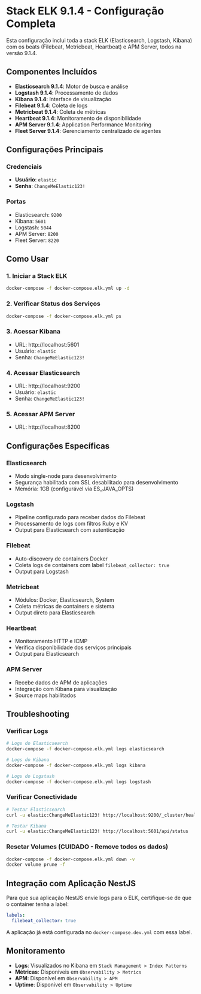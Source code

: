# Stack ELK 9.1.4 - Configuração Completa

Esta configuração inclui toda a stack ELK (Elasticsearch, Logstash, Kibana) com os beats (Filebeat, Metricbeat, Heartbeat) e APM Server, todos na versão 9.1.4.

## Componentes Incluídos

- **Elasticsearch 9.1.4**: Motor de busca e análise
- **Logstash 9.1.4**: Processamento de dados
- **Kibana 9.1.4**: Interface de visualização
- **Filebeat 9.1.4**: Coleta de logs
- **Metricbeat 9.1.4**: Coleta de métricas
- **Heartbeat 9.1.4**: Monitoramento de disponibilidade
- **APM Server 9.1.4**: Application Performance Monitoring
- **Fleet Server 9.1.4**: Gerenciamento centralizado de agentes

## Configurações Principais

### Credenciais
- **Usuário**: `elastic`
- **Senha**: `ChangeMeElastic123!`

### Portas
- Elasticsearch: `9200`
- Kibana: `5601`
- Logstash: `5044`
- APM Server: `8200`
- Fleet Server: `8220`

## Como Usar

### 1. Iniciar a Stack ELK
```bash
docker-compose -f docker-compose.elk.yml up -d
```

### 2. Verificar Status dos Serviços
```bash
docker-compose -f docker-compose.elk.yml ps
```

### 3. Acessar Kibana
- URL: http://localhost:5601
- Usuário: `elastic`
- Senha: `ChangeMeElastic123!`

### 4. Acessar Elasticsearch
- URL: http://localhost:9200
- Usuário: `elastic`
- Senha: `ChangeMeElastic123!`

### 5. Acessar APM Server
- URL: http://localhost:8200

## Configurações Específicas

### Elasticsearch
- Modo single-node para desenvolvimento
- Segurança habilitada com SSL desabilitado para desenvolvimento
- Memória: 1GB (configurável via ES_JAVA_OPTS)

### Logstash
- Pipeline configurado para receber dados do Filebeat
- Processamento de logs com filtros Ruby e KV
- Output para Elasticsearch com autenticação

### Filebeat
- Auto-discovery de containers Docker
- Coleta logs de containers com label `filebeat_collector: true`
- Output para Logstash

### Metricbeat
- Módulos: Docker, Elasticsearch, System
- Coleta métricas de containers e sistema
- Output direto para Elasticsearch

### Heartbeat
- Monitoramento HTTP e ICMP
- Verifica disponibilidade dos serviços principais
- Output para Elasticsearch

### APM Server
- Recebe dados de APM de aplicações
- Integração com Kibana para visualização
- Source maps habilitados

## Troubleshooting

### Verificar Logs
```bash
# Logs do Elasticsearch
docker-compose -f docker-compose.elk.yml logs elasticsearch

# Logs do Kibana
docker-compose -f docker-compose.elk.yml logs kibana

# Logs do Logstash
docker-compose -f docker-compose.elk.yml logs logstash
```

### Verificar Conectividade
```bash
# Testar Elasticsearch
curl -u elastic:ChangeMeElastic123! http://localhost:9200/_cluster/health

# Testar Kibana
curl -u elastic:ChangeMeElastic123! http://localhost:5601/api/status
```

### Resetar Volumes (CUIDADO - Remove todos os dados)
```bash
docker-compose -f docker-compose.elk.yml down -v
docker volume prune -f
```

## Integração com Aplicação NestJS

Para que sua aplicação NestJS envie logs para o ELK, certifique-se de que o container tenha a label:
```yaml
labels:
  filebeat_collector: true
```

A aplicação já está configurada no `docker-compose.dev.yml` com essa label.

## Monitoramento

- **Logs**: Visualizados no Kibana em `Stack Management > Index Patterns`
- **Métricas**: Disponíveis em `Observability > Metrics`
- **APM**: Disponível em `Observability > APM`
- **Uptime**: Disponível em `Observability > Uptime`
